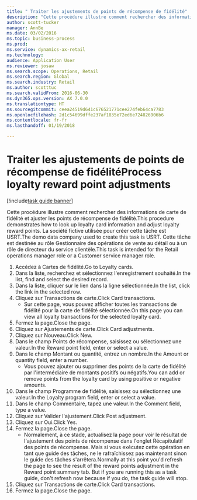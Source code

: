 ```yaml
--- 
title: " Traiter les ajustements de points de récompense de fidélité"
description: "Cette procédure illustre comment rechercher des informations de carte de fidélité et ajuster les points de récompense de fidélité."
author: scott-tucker
manager: AnnBe
ms.date: 03/02/2016
ms.topic: business-process
ms.prod: 
ms.service: dynamics-ax-retail
ms.technology: 
audience: Application User
ms.reviewer: josaw
ms.search.scope: Operations, Retail
ms.search.region: Global
ms.search.industry: Retail
ms.author: scotttuc
ms.search.validFrom: 2016-06-30
ms.dyn365.ops.version: AX 7.0.0
ms.translationtype: HT
ms.sourcegitcommit: ceea24519d641c676521771cee274feb64ca7783
ms.openlocfilehash: 2d1c54699dffe237af1835e72ed6e724826906b6
ms.contentlocale: fr-fr
ms.lasthandoff: 01/19/2018

---
```

# <a name="process-loyalty-reward-point-adjustments"></a><span data-ttu-id="cfc7a-103"> Traiter les ajustements de points de récompense de fidélité</span><span class="sxs-lookup"><span data-stu-id="cfc7a-103">Process loyalty reward point adjustments</span></span>

[!include[task guide banner](../includes/task-guide-banner.md)]

<span data-ttu-id="cfc7a-104">Cette procédure illustre comment rechercher des informations de carte de fidélité et ajuster les points de récompense de fidélité.</span><span class="sxs-lookup"><span data-stu-id="cfc7a-104">This procedure demonstrates how to look up loyalty card information and adjust loyalty reward points.</span></span> <span data-ttu-id="cfc7a-105">La société fictive utilisée pour créer cette tâche est USRT.</span><span class="sxs-lookup"><span data-stu-id="cfc7a-105">The demo data company used to create this task is USRT.</span></span> <span data-ttu-id="cfc7a-106">Cette tâche est destinée au rôle Gestionnaire des opérations de vente au détail ou à un rôle de directeur du service clientèle.</span><span class="sxs-lookup"><span data-stu-id="cfc7a-106">This task is intended for the Retail operations manager role or a Customer service manager role.</span></span>

1. <span data-ttu-id="cfc7a-107">Accédez à Cartes de fidélité.</span><span class="sxs-lookup"><span data-stu-id="cfc7a-107">Go to Loyalty cards.</span></span>
2. <span data-ttu-id="cfc7a-108">Dans la liste, recherchez et sélectionnez l'enregistrement souhaité.</span><span class="sxs-lookup"><span data-stu-id="cfc7a-108">In the list, find and select the desired record.</span></span>
3. <span data-ttu-id="cfc7a-109">Dans la liste, cliquer sur le lien dans la ligne sélectionnée.</span><span class="sxs-lookup"><span data-stu-id="cfc7a-109">In the list, click the link in the selected row.</span></span>
4. <span data-ttu-id="cfc7a-110">Cliquez sur Transactions de carte.</span><span class="sxs-lookup"><span data-stu-id="cfc7a-110">Click Card transactions.</span></span>
    * <span data-ttu-id="cfc7a-111">Sur cette page, vous pouvez afficher toutes les transactions de fidélité pour la carte de fidélité sélectionnée.</span><span class="sxs-lookup"><span data-stu-id="cfc7a-111">On this page you can view all loyalty transactions for the selected loyalty card.</span></span>  
5. <span data-ttu-id="cfc7a-112">Fermez la page.</span><span class="sxs-lookup"><span data-stu-id="cfc7a-112">Close the page.</span></span>
6. <span data-ttu-id="cfc7a-113">Cliquez sur Ajustements de carte.</span><span class="sxs-lookup"><span data-stu-id="cfc7a-113">Click Card adjustments.</span></span>
7. <span data-ttu-id="cfc7a-114">Cliquez sur Nouveau.</span><span class="sxs-lookup"><span data-stu-id="cfc7a-114">Click New.</span></span>
8. <span data-ttu-id="cfc7a-115">Dans le champ Points de récompense, saisissez ou sélectionnez une valeur.</span><span class="sxs-lookup"><span data-stu-id="cfc7a-115">In the Reward point field, enter or select a value.</span></span>
9. <span data-ttu-id="cfc7a-116">Dans le champ Montant ou quantité, entrez un nombre.</span><span class="sxs-lookup"><span data-stu-id="cfc7a-116">In the Amount or quantity field, enter a number.</span></span>
    * <span data-ttu-id="cfc7a-117">Vous pouvez ajouter ou supprimer des points de la carte de fidélité par l'intermédiaire de montants positifs ou négatifs.</span><span class="sxs-lookup"><span data-stu-id="cfc7a-117">You can add or remove points from the loyalty card by using positive or negative amounts.</span></span>  
10. <span data-ttu-id="cfc7a-118">Dans le champ Programme de fidélité, saisissez ou sélectionnez une valeur.</span><span class="sxs-lookup"><span data-stu-id="cfc7a-118">In the Loyalty program field, enter or select a value.</span></span>
11. <span data-ttu-id="cfc7a-119">Dans le champ Commentaire, tapez une valeur.</span><span class="sxs-lookup"><span data-stu-id="cfc7a-119">In the Comment field, type a value.</span></span>
12. <span data-ttu-id="cfc7a-120">Cliquez sur Valider l'ajustement.</span><span class="sxs-lookup"><span data-stu-id="cfc7a-120">Click Post adjustment.</span></span>
13. <span data-ttu-id="cfc7a-121">Cliquez sur Oui.</span><span class="sxs-lookup"><span data-stu-id="cfc7a-121">Click Yes.</span></span>
14. <span data-ttu-id="cfc7a-122">Fermez la page.</span><span class="sxs-lookup"><span data-stu-id="cfc7a-122">Close the page.</span></span>
    * <span data-ttu-id="cfc7a-123">Normalement, à ce stade, actualisez la page pour voir le résultat de l'ajustement des points de récompense dans l'onglet Récapitulatif des points de récompense. Mais si vous exécutez cette opération en tant que guide des tâches, ne le rafraîchissez pas maintenant sinon le guide des tâches s'arrêtera.</span><span class="sxs-lookup"><span data-stu-id="cfc7a-123">Normally at this point you'd refresh the page to see the result of the reward points adjustment in the Reward point summary tab. But if you are running this as a task guide, don't refresh now because if you do, the task guide will stop.</span></span>  
15. <span data-ttu-id="cfc7a-124">Cliquez sur Transactions de carte.</span><span class="sxs-lookup"><span data-stu-id="cfc7a-124">Click Card transactions.</span></span>
16. <span data-ttu-id="cfc7a-125">Fermez la page.</span><span class="sxs-lookup"><span data-stu-id="cfc7a-125">Close the page.</span></span>


